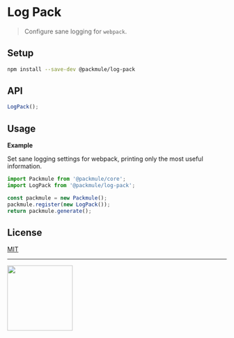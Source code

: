 # Log Pack

> Configure sane logging for `webpack`.

## Setup

```bash
npm install --save-dev @packmule/log-pack
```

## API

```ts
LogPack();
```

## Usage

**Example**

Set sane logging settings for webpack, printing only the most useful information.

```ts
import Packmule from '@packmule/core';
import LogPack from '@packmule/log-pack';

const packmule = new Packmule();
packmule.register(new LogPack());
return packmule.generate();
```

## License

[MIT](https://choosealicense.com/licenses/mit/)

---

[<img src="https://www.pixelart.at/fileadmin/images/logo-new/logo.svg" width="150">](https://www.pixelart.at/)
